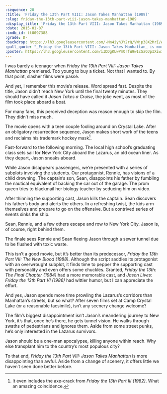 ```yaml
---
:sequence: 20
:title: 'Friday the 13th Part VIII: Jason Takes Manhattan (1989)'
:slug: friday-the-13th-part-viii-jason-takes-manhattan-1989
:display_title: 'Friday the 13th Part VIII: Jason Takes Manhattan (1989)'
:date: 2015-01-07
:imdb_id: tt0097388
:grade: D-
:backdrop: https://lh3.googleusercontent.com/-Mn4iyhJY2rQ/VWjp38X2MrI/AAAAAAAACpk/1aNpULQU0HA/w1000-rj/friday-the-13th-part-viii-jason-takes-manhattan-1989.jpg
:pull_quote: "_Friday the 13th Part VIII: Jason Takes Manhattan_ is more disappointing than awful."
:poster: https://lh3.googleusercontent.com/iIDDgKLwPmOrfW9wIcSaOJpIXiw1Z9tBZfDlLkYVpjQ4dvzCG4jRHYtmuHCVRh1mLGJpV7XncKHs=w290-rj
---
```


I was barely a teenager when _Friday the 13th Part VIII: Jason Takes Manhattan_ premiered. Too young to buy a ticket. Not that I wanted to. By that point, slasher films were passé.

And yet, I remember this movie’s release. Word spread fast. Despite the title, Jason didn’t reach New York until the final twenty minutes. They should have called it _Jason Takes a Cruise_, the joke went, as most of the film took place aboard a boat.

For many fans, this perceived deception was reason enough to skip the film. They didn’t miss much.

The movie opens with a teen couple fooling around on Crystal Lake. After an obligatory resurrection sequence, Jason makes short work of the teens and reclaims his trademark hockey mask[^1].

Fast-forward to the following morning. The local high school’s graduating class sets sail for New York City aboard the Lazarus, an old ocean liner. As they depart, Jason sneaks aboard.

While Jason disappears passengers, we’re presented with a series of subplots involving the students. Our protagonist, Rennie, has visions of a child drowning. The captain’s son, Sean, disappoints his father by fumbling the nautical equivalent of backing the car out of the garage. The prom queen tries to blackmail her biology teacher by seducing him on video.

After thinning the supporting cast, Jason kills the captain. Sean discovers his father’s body and alerts the others. In a refreshing twist, the kids arm themselves and prepare to go on the offensive. But a contrived series of events sinks the ship.

Sean, Rennie, and a few others escape and row to New York City. Jason is, of course, right behind them.

The finale sees Rennie and Sean fleeing Jason through a sewer tunnel due to be flushed with toxic waste.

This isn’t a good movie, but it’s better than its predecessor, _Friday the 13th Part VII: The New Blood (1988)_. Although the script saddles its protagonist with an overwrought subplot, it finds time to pepper the supporting cast with personality and even offers some chuckles. Granted, _Friday the 13th: The Final Chapter (1984)_ had a more memorable cast, and _Jason Lives: Friday the 13th Part VI (1986)_ had wittier humor, but I can appreciate the effort.

And yes, Jason spends more time prowling the Lazarus’s corridors than Manhattan’s streets, but so what? After seven films set at Camp Crystal Lake (or a reasonable facsimile), isn’t any scenery change welcome?

The film’s biggest disappointment isn’t Jason’s meandering journey to New York, it’s that, once he’s there, he gets tunnel vision. He walks through swaths of pedestrians and ignores them. Aside from some street punks, he’s only interested in the Lazarus survivors.

Jason should be a one-man apocalypse, killing anyone within reach. Why else transplant him to the country’s most populous city?

To that end, _Friday the 13th Part VIII: Jason Takes Manhattan_ is more disappointing than awful. Aside from a change of scenery, it offers little we haven’t seen done better before.

[^1]: It even includes the axe-crack from _Friday the 13th Part III (1982)_. What an amazing coincidence.
